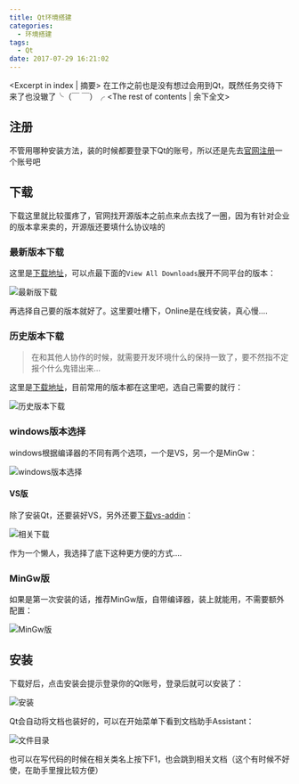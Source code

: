 ```yaml
---
title: Qt环境搭建
categories:
  - 环境搭建
tags:
  - Qt
date: 2017-07-29 16:21:02
---
```


<Excerpt in index | 摘要> 
在工作之前也是没有想过会用到Qt，既然任务交待下来了也没辙了╰（￣ ￣）╭<!-- more -->
<The rest of contents | 余下全文>

## 注册

不管用哪种安装方法，装的时候都要登录下Qt的账号，所以还是先去[官网注册](https://login.qt.io/register)一个账号吧

## 下载
下载这里就比较蛋疼了，官网找开源版本之前点来点去找了一圈，因为有针对企业的版本拿来卖的，开源版还要填什么协议啥的

### 最新版本下载
这里是[下载地址](https://www.qt.io/download-open-source/)，可以点最下面的`View All Downloads`展开不同平台的版本：

![最新版下载](http://upload-images.jianshu.io/upload_images/2756183-d7203a058bd63135.png?imageMogr2/auto-orient/strip%7CimageView2/2/w/1240)

再选择自己要的版本就好了。这里要吐槽下，Online是在线安装，真心慢....

### 历史版本下载
> 在和其他人协作的时候，就需要开发环境什么的保持一致了，要不然指不定报个什么鬼错出来...

这里是[下载地址](http://download.qt.io/official_releases/qt/)，目前常用的版本都在这里吧，选自己需要的就行：

![历史版本下载](http://upload-images.jianshu.io/upload_images/2756183-ebdbede0e93bcdb5.png?imageMogr2/auto-orient/strip%7CimageView2/2/w/1240)

### windows版本选择
windows根据编译器的不同有两个选项，一个是VS，另一个是MinGw：

![windows版本选择](http://upload-images.jianshu.io/upload_images/2756183-fe5c5f3a650b74e4.png?imageMogr2/auto-orient/strip%7CimageView2/2/w/1240)

#### VS版
除了安装Qt，还要装好VS，另外还要[下载vs-addin](http://download.qt.io/official_releases/vsaddin/)：

![相关下载](http://upload-images.jianshu.io/upload_images/2756183-60cb36247b82aaef.png?imageMogr2/auto-orient/strip%7CimageView2/2/w/1240)

作为一个懒人，我选择了底下这种更方便的方式....

### MinGw版
如果是第一次安装的话，推荐MinGw版，自带编译器，装上就能用，不需要额外配置：

![MinGw版](http://upload-images.jianshu.io/upload_images/2756183-06c8d0c5d6625f61.png?imageMogr2/auto-orient/strip%7CimageView2/2/w/1240)

## 安装
下载好后，点击安装会提示登录你的Qt账号，登录后就可以安装了：

![安装](http://upload-images.jianshu.io/upload_images/2756183-d1f66b8758c5ea93.png?imageMogr2/auto-orient/strip%7CimageView2/2/w/1240)

Qt会自动将文档也装好的，可以在开始菜单下看到文档助手Assistant：

![文件目录](http://upload-images.jianshu.io/upload_images/2756183-668f30c9762bad81.png?imageMogr2/auto-orient/strip%7CimageView2/2/w/1240)

也可以在写代码的时候在相关类名上按下F1，也会跳到相关文档（这个有时候不好使，在助手里搜比较方便）
